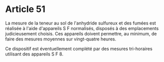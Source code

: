# Article 51

La mesure de la teneur au sol de l'anhydride sulfureux et des fumées est réalisée à l'aide d'appareils S F normalisés, disposés à des emplacements judicieusement choisis. Ces appareils doivent permettre, au minimum, de faire des mesures moyennes sur vingt-quatre heures.

Ce dispositif est éventuellement complété par des mesures tri-horaires utilisant des appareils S F 8.

